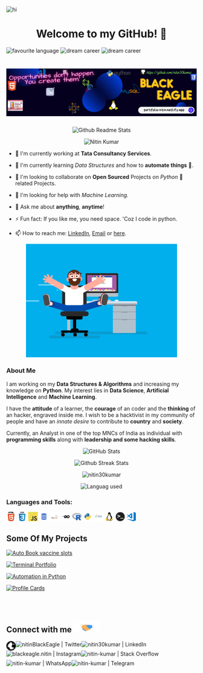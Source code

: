 <img src="https://github.com/nitin30kumar/nitin30kumar/blob/master/Assets/Hi.gif" alt = "hi" width="40px" height="40px">
<h1 align="center"> Welcome to my GitHub! 🤗</h1>

<img src="https://img.shields.io/badge/Favourite%20Language-Python-green.svg?style=for-the-badge" alt="favourite language">

<img src="https://img.shields.io/badge/Dream%20Career-Cyber%20Security%20Expert-orange.svg?style=for-the-badge" alt="dream career">

<img src="https://img.shields.io/badge/Currently%20Working%20as-Analyst%20in%20TCS-blue.svg?style=for-the-badge" alt="dream career">

<h1 align="center"> <a href="https://portfolio-nitin/netlify/app/" ><img src="Assets/Analyst.png" alt="about-nk"> </a></h1>

<p align="center">
 <img width="100px" src="https://res.cloudinary.com/anuraghazra/image/upload/v1594908242/logo_ccswme.svg" align="center" alt="Github Readme Stats" />
</p>
<p align="center"> <img src="https://komarev.com/ghpvc/?username=nitin30kumar" alt="Nitin Kumar"/> </p>

-   🔭 I'm currently working at **Tata Consultancy Services**.

-   🌱 I'm currently learning _Data Structures_ and how to **automate things** 💪.
   
-   👯 I'm looking to collaborate on **Open Sourced** Projects on _Python_ 🐍 related Projects.
   
-   🤔 I'm looking for help with _Machine Learning._

-   💬 Ask me about **anything**, **anytime**!

-   ⚡ Fun fact: If you like me, you need space. 'Coz I code in python.

-   📫 How to reach me: [LinkedIn](https://www.linkedin.com/in/nitin30kumar/), <a href="mailto:nitinkumarpythonic@gmail.com">Email</a> or [here](https://wa.me/919113797199?text=Hi%20Nitin.).

<p align="center"> <img src="Assets/coder.gif" alt="codergif" /> </p>

### About Me

I am working on my **Data Structures & Algorithms** and increasing my knowledge on **Python**. My interest lies in **Data Science**, **Artificial Intelligence** and **Machine Learning**.

I have the **attitude** of a learner, the **courage** of an coder and the **thinking** of an hacker, engraved inside me. I wish to be a hacktivist in my community of people and have an *innate desire* to contribute to **country** and **society**.

Currently, an Analyst in one of the top MNCs of India as individual with **programming skills** along with **leadership and some hacking skills**.

<p align="center"><img alt="GitHub Stats" src="https://github-readme-stats.vercel.app/api?username=nitin30kumar&show_icons=true&title_color=fff&icon_color=82d4f7&text_color=d1dae3&bg_color=090909"> </p>

<p align="center">

<img src="https://github-readme-streak-stats.herokuapp.com/?user=nitin30kumar" alt="Github Streak Stats">

</p>

<p align="center"> <img src="https://github-readme-stats.vercel.app/api?username=nitin30kumar&show_icons=true" alt="nitin30kumar" />

<p align="center"> <img src="https://github-readme-stats.vercel.app/api/top-langs/?username=nitin30kumar&show_icons=true&title_color=fff&icon_color=79ff97&text_color=9f9f9f&bg_color=151515" alt="Languag used" />
 
<!-- [![Top Langs](https://github-readme-stats.vercel.app/api/top-langs/?username=nitin30kumar&show_icons=true&title_color=fff&icon_color=79ff97&text_color=9f9f9f&bg_color=151515)](https://github.com/nitin30kumar?tab=repositories) -->


### Languages and Tools:
<code><img height="25" src="https://raw.githubusercontent.com/github/explore/80688e429a7d4ef2fca1e82350fe8e3517d3494d/topics/html/html.png"></code>
<code><img height="25" src="https://raw.githubusercontent.com/github/explore/80688e429a7d4ef2fca1e82350fe8e3517d3494d/topics/css/css.png"></code>
<code><img height="25" src="https://raw.githubusercontent.com/github/explore/80688e429a7d4ef2fca1e82350fe8e3517d3494d/topics/javascript/javascript.png"></code>
<code><img height="25" src="https://raw.githubusercontent.com/github/explore/80688e429a7d4ef2fca1e82350fe8e3517d3494d/topics/sql/sql.png"></code>
<code><img height="25" src="https://raw.githubusercontent.com/github/explore/80688e429a7d4ef2fca1e82350fe8e3517d3494d/topics/mysql/mysql.png"></code>
<code><img height="25" src="https://raw.githubusercontent.com/github/explore/80688e429a7d4ef2fca1e82350fe8e3517d3494d/topics/go/go.png"></code>
<code><img height="25" src="https://raw.githubusercontent.com/github/explore/80688e429a7d4ef2fca1e82350fe8e3517d3494d/topics/r/r.png"></code>
<code><img height="25" src="https://raw.githubusercontent.com/github/explore/80688e429a7d4ef2fca1e82350fe8e3517d3494d/topics/python/python.png"></code>
<code><img height="25" src="https://raw.githubusercontent.com/github/explore/80688e429a7d4ef2fca1e82350fe8e3517d3494d/topics/java/java.png"></code>
<code><img height="25" src="https://raw.githubusercontent.com/github/explore/80688e429a7d4ef2fca1e82350fe8e3517d3494d/topics/linux/linux.png"></code>
<code><img height="25" src="https://raw.githubusercontent.com/github/explore/80688e429a7d4ef2fca1e82350fe8e3517d3494d/topics/terminal/terminal.png"></code>
<code><img height="25" src="https://raw.githubusercontent.com/github/explore/80688e429a7d4ef2fca1e82350fe8e3517d3494d/topics/visual-studio-code/visual-studio-code.png"></code>


## Some Of My Projects
 
[![Auto Book vaccine slots](https://github-readme-stats.vercel.app/api/pin/?username=nitin30kumar&repo=auto-book-covid-vaccine-slots)](https://github.com/nitin30kumar/auto-book-covid-vaccine-slots)

[![Terminal Portfolio](https://github-readme-stats.vercel.app/api/pin/?username=nitin30kumar&repo=terminal-portfolio)](https://github.com/nitin30kumar/terminal-portfolio)

[![Automation in Python](https://github-readme-stats.vercel.app/api/pin/?username=nitin30kumar&repo=automate-login-signup-with-Python)](https://github.com/nitin30kumar/automate-login-signup-with-Python)

[![Profile Cards](https://github-readme-stats.vercel.app/api/pin/?username=nitin30kumar&repo=responsive-profile-cards)](https://github.com/nitin30kumar/responsive-profile-cards)

<br><br>

## Connect with me <img src="Assets/Handshake.gif" height="32px">

<p align="center">
 
[<img align="left" alt="nitinkumar" height="25" src="https://raw.githubusercontent.com/iconic/open-iconic/master/svg/globe.svg" />][website]

[<img align="left" alt="nitinBlackEagle | Twitter" height="25" src="https://cdn.jsdelivr.net/npm/simple-icons@v3/icons/twitter.svg" />][twitter]

[<img align="left" alt="nitin30kumar | LinkedIn" height="25" src="https://cdn.jsdelivr.net/npm/simple-icons@v3/icons/linkedin.svg" />][linkedin]

[<img align="left" alt="blackeagle.nitin | Instagram" height="25" src="https://cdn.jsdelivr.net/npm/simple-icons@v3/icons/instagram.svg" />][instagram]

[<img align="left" alt="nitin-kumar | Stack Overflow" height="25" src="https://cdn.jsdelivr.net/npm/simple-icons@v3/icons/stackoverflow.svg" />][stack-overflow]

[<img align="left" alt="nitin-kumar | WhatsApp" height="25" src="https://cdn.jsdelivr.net/npm/simple-icons@v3/icons/whatsapp.svg" />][whatsapp]

[<img align="left" alt="nitin-kumar | Telegram" height="25"  src="https://cdn.jsdelivr.net/npm/simple-icons@v3/icons/telegram.svg" />][telegram]

</p>

[website]: https://nitin30kumar.github.io/portfolio/
[twitter]: https://twitter.com/nitin30kr
[linkedin]: https://www.linkedin.com/in/nitin30kumar
[stack-overflow]: https://stackoverflow.com/users/10957470/nitin-kumar
[instagram]: https://instagram.com/nitinkumar.py
[whatsapp]: https://api.whatsapp.com/send?phone=919113797199
[telegram]: https://t.me/blackeagleanonymous
[mta]: https://bit.ly/39NaCez

